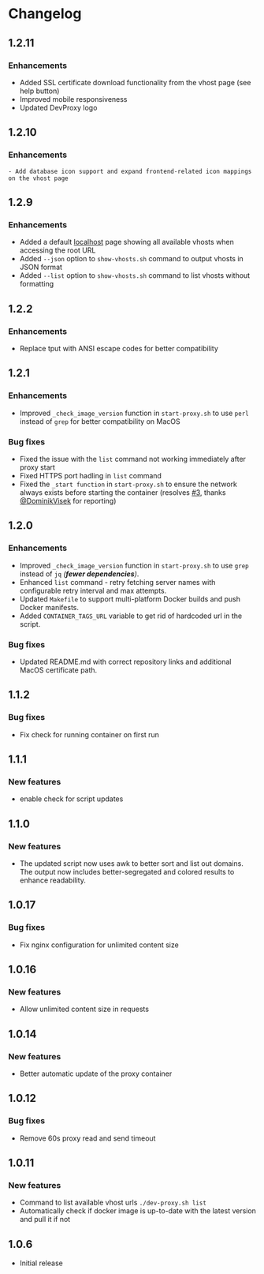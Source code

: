 # Changelog

## 1.2.11
### Enhancements
- Added SSL certificate download functionality from the vhost page (see help button)
- Improved mobile responsiveness
- Updated DevProxy logo

## 1.2.10
### Enhancements
    - Add database icon support and expand frontend-related icon mappings on the vhost page

## 1.2.9
### Enhancements
 - Added a default [localhost](https://localhost) page showing all available vhosts when accessing the root URL
 - Added `--json` option to `show-vhosts.sh` command to output vhosts in JSON format
 - Added `--list` option to `show-vhosts.sh` command to list vhosts without formatting

## 1.2.2
### Enhancements
 - Replace tput with ANSI escape codes for better compatibility

## 1.2.1
### Enhancements
 - Improved `_check_image_version` function in `start-proxy.sh` to use `perl` instead of `grep` for better compatibility on MacOS

### Bug fixes
 - Fixed the issue with the `list` command not working immediately after proxy start
 - Fixed HTTPS port hadling in `list` command
 - Fixed the `_start function` in `start-proxy.sh` to ensure the network always exists before starting the container (resolves [#3](https://github.com/dontfreakout/dev-proxy/issues/3), thanks [@DominikVisek](https://github.com/DominikVisek) for reporting)

## 1.2.0
### Enhancements
- Improved `_check_image_version` function in `start-proxy.sh` to use `grep` instead of `jq` _(**fewer dependencies**)_.
- Enhanced `list` command - retry fetching server names with configurable retry interval and max attempts.
- Updated `Makefile` to support multi-platform Docker builds and push Docker manifests.
- Added `CONTAINER_TAGS_URL` variable to get rid of hardcoded url in the script.
### Bug fixes
- Updated README.md with correct repository links and additional MacOS certificate path.

## 1.1.2
### Bug fixes
 - Fix check for running container on first run

## 1.1.1
### New features
 - enable check for script updates

## 1.1.0
### New features
 - The updated script now uses awk to better sort and list out domains. The output now includes better-segregated and colored results to enhance readability.

## 1.0.17
### Bug fixes
- Fix nginx configuration for unlimited content size

## 1.0.16
### New features
- Allow unlimited content size in requests

## 1.0.14
### New features
- Better automatic update of the proxy container

## 1.0.12
### Bug fixes
- Remove 60s proxy read and send timeout

## 1.0.11
### New features
- Command to list available vhost urls `./dev-proxy.sh list`
- Automatically check if docker image is up-to-date with the latest version and pull it if not

## 1.0.6
 - Initial release
